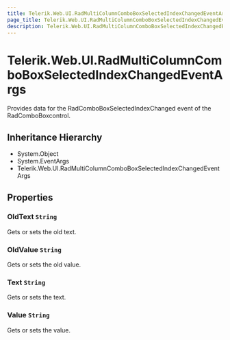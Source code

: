 ```yaml
---
title: Telerik.Web.UI.RadMultiColumnComboBoxSelectedIndexChangedEventArgs
page_title: Telerik.Web.UI.RadMultiColumnComboBoxSelectedIndexChangedEventArgs
description: Telerik.Web.UI.RadMultiColumnComboBoxSelectedIndexChangedEventArgs
---
```


# Telerik.Web.UI.RadMultiColumnComboBoxSelectedIndexChangedEventArgs

Provides data for the RadComboBoxSelectedIndexChanged event of the RadComboBoxcontrol.

## Inheritance Hierarchy

* System.Object
* System.EventArgs
* Telerik.Web.UI.RadMultiColumnComboBoxSelectedIndexChangedEventArgs

## Properties

###  OldText `String`

Gets or sets the old text.

###  OldValue `String`

Gets or sets the old value.

###  Text `String`

Gets or sets the text.

###  Value `String`

Gets or sets the value.

